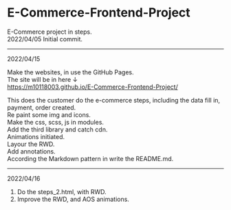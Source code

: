 # E-Commerce-Frontend-Project  
 E-Commerce project in steps.  
 2022/04/05 Initial commit.  
 
-------------------------------------------------------------------------------    
2022/04/15  

Make the websites, in use the GitHub  Pages.  
The site will be in here ↓  
https://m10118003.github.io/E-Commerce-Frontend-Project/

This does the customer do the e-commerce steps, including the data fill in, payment, order created.  
Re paint some img and icons.  
Make the css, scss, js in modules.  
Add the third library and catch cdn.  
Animations initiated.  
Layour the RWD.  
Add annotations.  
According the Markdown pattern in write the README.md.


-------------------------------------------------------------------------------    
2022/04/16

1. Do the steps_2.html, with RWD.
2. Improve the RWD, and AOS animations.